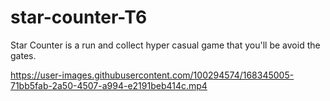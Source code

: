 # star-counter-T6
Star Counter is a run and collect hyper casual game that you'll be avoid the gates.


https://user-images.githubusercontent.com/100294574/168345005-71bb5fab-2a50-4507-a994-e2191beb414c.mp4

